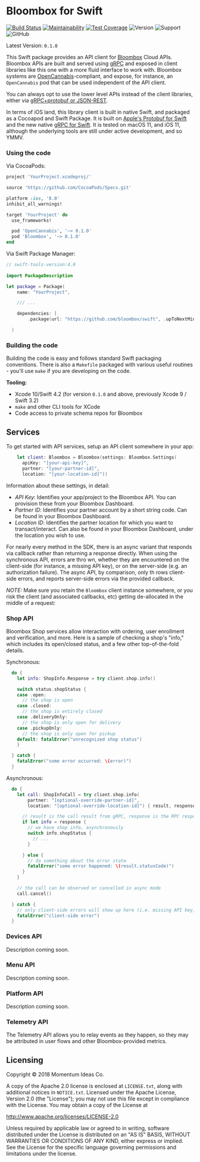 # Bloombox for Swift

[![Build Status](https://travis-ci.org/Bloombox/Swift.svg?branch=master)](https://travis-ci.org/Bloombox/Swift) [![Maintainability](https://api.codeclimate.com/v1/badges/726f360df7dbf653931f/maintainability)](https://codeclimate.com/github/Bloombox/Swift/maintainability) [![Test Coverage](https://api.codeclimate.com/v1/badges/726f360df7dbf653931f/test_coverage)](https://codeclimate.com/github/Bloombox/Swift/test_coverage) ![Version](https://img.shields.io/cocoapods/v/Bloombox.svg?style=flat-square) ![Support](https://img.shields.io/cocoapods/p/Bloombox.svg?style=flat-square) ![GitHub](https://img.shields.io/github/license/bloombox/swift.svg?style=flat-square)


Latest Version: `0.1.0`

This Swift package provides an API client for [Bloombox](https://bloombox.io) Cloud APIs. Bloombox APIs are built and served using [gRPC](https://grpc.io) and exposed in client libraries like this one with a more fluid interface to work with. Bloombox systems are [OpenCannabis](https://rfc.opencannabis.info)-compliant, and expose, for instance, an `OpenCannabis` pod that can be used independent of the API client.

You can always opt to use the lower level APIs instead of the client libraries, either via [gRPC+protobuf or JSON-REST](https://console.api.bloombox.cloud).

In terms of iOS land, this library client is built in native Swift, and packaged as a Cocoapod and Swift Package. It is built on [Apple's Protobuf for Swift](https://github.com/apple/swift-protobuf) and the new native [gRPC for Swift](https://github.com/grpc/grpc-swift). It is tested on macOS 11, and iOS 11, although the underlying tools are still under active development, and so YMMV.


### Using the code

Via CocoaPods:
```ruby
project 'YourProject.xcodeproj/'

source 'https://github.com/CocoaPods/Specs.git'

platform :ios, '8.0'
inhibit_all_warnings!

target 'YourProject' do
  use_frameworks!

  pod 'OpenCannabis', '~> 0.1.0'
  pod 'Bloombox', '~> 0.1.0'
end
```

Via Swift Package Manager:
```swift
// swift-tools-version:4.0
  
import PackageDescription

let package = Package(
    name: "YourProject",

    /// ...

    dependencies: [
        .package(url: "https://github.com/bloombox/swift", .upToNextMinor(from: "0.1.0"))]

  )

```


### Building the code

Building the code is easy and follows standard Swift packaging conventions. There is also a `Makefile` packaged with various useful routines - you'll use `make` if you are developing on the code.

**Tooling:**
- Xcode 10/Swift 4.2 (for version `0.1.0` and above, previously Xcode 9 / Swift 3.2)
- `make` and other CLI tools for XCode
- Code access to private schema repos for Bloombox


## Services

To get started with API services, setup an API client somewhere in your app:

```swift
    let client: Bloombox = Bloombox(settings: Bloombox.Settings(
      apiKey: "[your-api-key]",
      partner: "[your-partner-id]",
      location: "[your-location-id]"))

```

Information about these settings, in detail:
- *API Key*: Identifies your app/project to the Bloombox API. You can provision these from your Bloombox Dashboard.
- *Partner ID*: Identifies your partner account by a short string code. Can be found in your Bloombox Dashboard.
- *Location ID*: Identifies the partner location for which you want to transact/interact. Can also be found in your Bloombox Dashboard, under the location you wish to use.

For nearly every method in the SDK, there is an async variant that responds via callback rather than returning a response directly. When using the synchronous API, errors are thro
wn, whether they are encountered on the client-side (for instance, a missing API key), or on the server-side (e.g. an authorization failure). The async API, by comparison, only th
rows client-side errors, and reports server-side errors via the provided callback.


*NOTE:* Make sure you retain the `Bloombox` client instance somewhere, or you risk the client (and associated callbacks, etc) getting de-allocated in the middle of a request:


### Shop API

Bloombox Shop services allow interaction with ordering, user enrollment and verification, and more. Here is a sample of checking a shop's "info," which includes its open/closed status, and a few other top-of-the-fold details.

Synchronous:
```swift
  do {
    let info: ShopInfo.Response = try client.shop.info()

    switch status.shopStatus {
    case .open:
      // the shop is open
    case .closed:
      // the shop is entirely closed
    case .deliveryOnly:
      // the shop is only open for delivery
    case .pickupOnly:
      // the shop is only open for pickup
    default: fatalError("unrecognized shop status")
    }

  } catch {
    fatalError("some error occurred: \(error)")
  }
```

Asynchronous:
```swift
  do {
    let call: ShopInfoCall = try client.shop.info(
        partner: "[optional-override-partner-id]",
        location: "[optional-override-location-id]") { result, response in

      // result is the call result from gRPC, response is the RPC response, if available
      if let info = response {
        // we have shop info, asynchronously
        switch info.shopStatus {
          // ...
        }

      } else {
        // do something about the error state
        fatalError("some error happened: \(result.statusCode)")
      }
    }

    // the call can be observed or cancelled in async mode
    call.cancel()

  } catch {
    // only client-side errors will show up here (i.e. missing API key, or unresolved partner ID)
    fatalError("client-side error")
  }
```


### Devices API

Description coming soon.


### Menu API

Description coming soon.


### Platform API

Description coming soon.


### Telemetry API

The Telemetry API allows you to relay events as they happen, so they may be attributed in user flows and other Bloombox-provided metrics.


## Licensing

Copyright © 2018 Momentum Ideas Co.

A copy of the Apache 2.0 license is enclosed at `LICENSE.txt`, along with additional notices in `NOTICE.txt`. Licensed under the Apache License, Version 2.0 (the "License"); you may not use this file except in compliance with the License. You may obtain a copy of the License at

http://www.apache.org/licenses/LICENSE-2.0

Unless required by applicable law or agreed to in writing, software distributed under the License is distributed on an "AS IS" BASIS, WITHOUT WARRANTIES OR CONDITIONS OF ANY KIND, either express or implied. See the License for the specific language governing permissions and limitations under the license.

